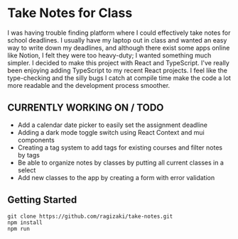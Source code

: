 # Take Notes for Class

I was having trouble finding platform where I could effectively take notes for school deadlines. I usually have my laptop out in class and wanted an easy way to write down my deadlines, and although there exist some apps online like Notion, I felt they were too heavy-duty; I wanted something much simpler. I decided to make this project with React and TypeScript. I've really been enjoying adding TypeScript to my recent React projects. I feel like the type-checking and the silly bugs I catch at compile time make the code a lot more readable and the development process smoother.

## CURRENTLY WORKING ON / TODO

<ul>
  <li>Add a calendar date picker to easily set the assignment deadline</li>
  <li>Adding a dark mode toggle switch using React Context and mui components</li>
  <li>Creating a tag system to add tags for existing courses and filter notes by tags</li>
  <li>Be able to organize notes by classes by putting all current classes in a select</li>
  <li>Add new classes to the app by creating a form with error validation</li>
 </ul>

## Getting Started

```
git clone https://github.com/ragizaki/take-notes.git
npm install
npm run
```
